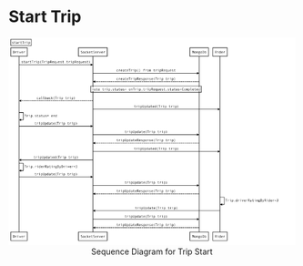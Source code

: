 # Start Trip


<center><img src ="../../images/sequence-diagram/start-trip.png"></center>

<center>Sequence Diagram for Trip Start</center>


